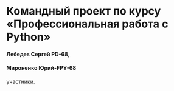 # Командный проект по курсу «Профессиональная работа с Python»

#### Лебедев Сергей  PD-68,
#### Мироненко Юрий-FPY-68

участники.
